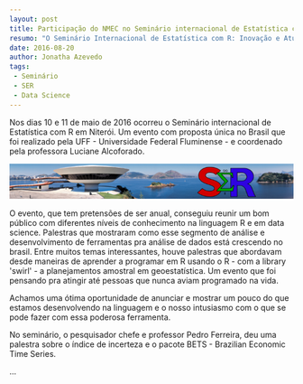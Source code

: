 ```yaml
---
layout: post
title: Participação do NMEC no Seminário internacional de Estatística com R (SER) 2016
resumo: "O Seminário Internacional de Estatística com R: Inovação e Atuação do Profissional no Mercado”  promove um intercâmbio de conhecimento entre pesquisadores e usuários da linguagem R" 
date: 2016-08-20
author: Jonatha Azevedo
tags:
 - Seminário
 - SER
 - Data Science
---
```


Nos dias 10 e 11 de maio de 2016 ocorreu o Seminário internacional de Estatística com R em Niterói. Um evento com proposta única no Brasil que foi realizado
pela UFF - Universidade Federal Fluminense - e coordenado pela professora Luciane Alcoforado. 


<img src="/images/ser.png" class="img-fluid center-block">

O evento, que tem pretensões de ser anual, conseguiu reunir um bom público com diferentes níveis de conhecimento na linguagem R e em data science. 
Palestras que mostraram como esse segmento de análise  e desenvolvimento de ferramentas pra análise de dados está crescendo no brasil. Entre muitos
temas interessantes, houve palestras que abordavam desde maneiras de aprender a programar em R usando o R - com a library 'swirl' - a planejamentos
amostral em geoestatística. Um evento que foi pensando pra atingir até pessoas que nunca aviam programado na vida. 

Achamos uma ótima oportunidade de anunciar e mostrar um pouco do que estamos desenvolvendo na linguagem e o nosso intusiasmo com o que se pode fazer
com essa poderosa ferramenta. 

No seminário, o pesquisador chefe e professor Pedro Ferreira, deu uma palestra sobre o índice de incerteza e o pacote BETS - Brazilian Economic
Time Series.

...




